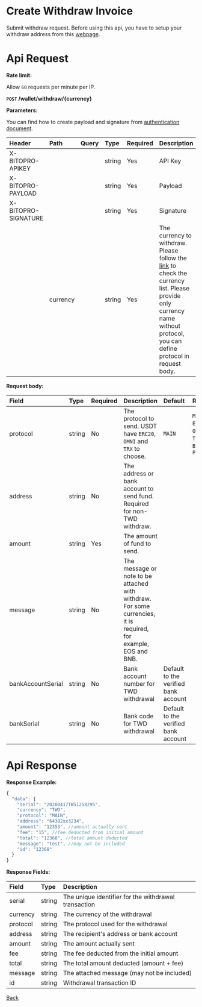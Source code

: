# Create Withdraw Invoice

Submit withdraw request. Before using this api, you have to setup your withdraw address from this [webpage](https://www.bitopro.com/address).

# Api Request

**Rate limit:**

Allow `60` requests per minute per IP.

**`POST` /wallet/withdraw/{currency}**

**Parameters:**

You can find how to create payload and signature from [authentication document](../../../README.md#api-security-protocol).

| Header | Path | Query | Type | Required | Description | Default | Range | Example |
| :--- | :--- | :--- | :--- | :--- | :--- | :--- | :--- | :--- |
| X-BITOPRO-APIKEY | | | string | Yes | API Key | | | |
| X-BITOPRO-PAYLOAD | | | string | Yes | Payload | | | |
| X-BITOPRO-SIGNATURE | | | string | Yes | Signature | | | |
| | currency | | string | Yes | The currency to withdraw. Please follow the [link](https://www.bitopro.com/fees) to check the currency list. Please provide only currency name without protocol, you can define protocol in request body. | | | twd, usdt, btc or eth |

**Request body:**

| Field | Type | Required | Description | Default | Range | Example |
| :--- | :--- | :--- | :--- | :--- | :--- | :--- |
| protocol | string | No | The protocol to send. USDT have `ERC20`, `OMNI` and `TRX` to choose. | `MAIN` | `MAIN`, `ERC20`, `OMNI`, `TRX`, `BSC`, `POLYGON` | `ERC20` |
| address | string | No | The address or bank account to send fund. Required for non-TWD withdraw. | | | |
| amount | string | Yes | The amount of fund to send. | | | |
| message | string | No | The message or note to be attached with withdraw. For some currencies, it is required, for example, EOS and BNB. | | | |
| bankAccountSerial | string | No | Bank account number for TWD withdrawal | Default to the verified bank account | | 1020000286850710 |
| bankSerial | string | No | Bank code for TWD withdrawal | Default to the verified bank account | | 805 |

# Api Response

**Response Example:**

```javascript
{
  "data": {
    "serial": "20200417TW51258295",
    "currency": "TWD",
    "protocol": "MAIN",
    "address": "64382xx3234",
    "amount": "12353", //amount actually sent
    "fee": "15", //fee deducted from initial amount
    "total": "12368", //total amount deducted
    "message": "test", //may not be included 
    "id": "12368"
  }
}
```

**Response Fields:**

| Field | Type | Description |
| :--- | :--- | :--- |
| serial | string | The unique identifier for the withdrawal transaction |
| currency | string | The currency of the withdrawal |
| protocol | string | The protocol used for the withdrawal |
| address | string | The recipient's address or bank account |
| amount | string | The amount actually sent |
| fee | string | The fee deducted from the initial amount |
| total | string | The total amount deducted (amount + fee) |
| message | string | The attached message (may not be included) |
| id | string | Withdrawal transaction ID |

[Back](../summary.md)